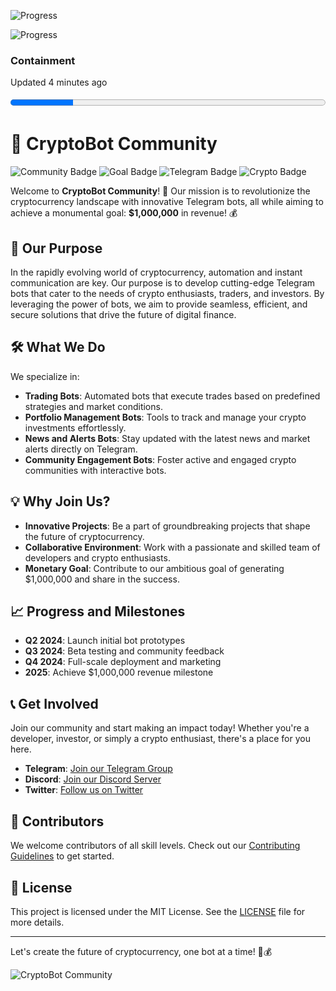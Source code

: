 ![Progress](https://progress-bar.dev/299100/?scale=1000000&title=funds&width=1000&color=babaca&suffix=$)

![Progress](https://img.shields.io/badge/Containment-20%30-brightgreen?style=flat)

<h3>Containment</h3>
<p>Updated 4 minutes ago</p>

<progress value="20" max="100" style="width: 100%; height: 20px;"></progress>

# 🚀 CryptoBot Community

![Community Badge](https://img.shields.io/badge/Community-Growing-brightgreen)
![Goal Badge](https://img.shields.io/badge/Goal-1M%20Dollars-blue)
![Telegram Badge](https://img.shields.io/badge/Telegram-Bots-yellow)
![Crypto Badge](https://img.shields.io/badge/Crypto-Enabled-orange)

Welcome to **CryptoBot Community**! 🌟 Our mission is to revolutionize the cryptocurrency landscape with innovative Telegram bots, all while aiming to achieve a monumental goal: **$1,000,000** in revenue! 💰

## 🎯 Our Purpose
In the rapidly evolving world of cryptocurrency, automation and instant communication are key. Our purpose is to develop cutting-edge Telegram bots that cater to the needs of crypto enthusiasts, traders, and investors. By leveraging the power of bots, we aim to provide seamless, efficient, and secure solutions that drive the future of digital finance.

## 🛠️ What We Do
We specialize in:
- **Trading Bots**: Automated bots that execute trades based on predefined strategies and market conditions.
- **Portfolio Management Bots**: Tools to track and manage your crypto investments effortlessly.
- **News and Alerts Bots**: Stay updated with the latest news and market alerts directly on Telegram.
- **Community Engagement Bots**: Foster active and engaged crypto communities with interactive bots.

## 💡 Why Join Us?
- **Innovative Projects**: Be a part of groundbreaking projects that shape the future of cryptocurrency.
- **Collaborative Environment**: Work with a passionate and skilled team of developers and crypto enthusiasts.
- **Monetary Goal**: Contribute to our ambitious goal of generating $1,000,000 and share in the success.

## 📈 Progress and Milestones
- **Q2 2024**: Launch initial bot prototypes
- **Q3 2024**: Beta testing and community feedback
- **Q4 2024**: Full-scale deployment and marketing
- **2025**: Achieve $1,000,000 revenue milestone

## 📞 Get Involved
Join our community and start making an impact today! Whether you're a developer, investor, or simply a crypto enthusiast, there's a place for you here.

- **Telegram**: [Join our Telegram Group](https://t.me/joinchat)
- **Discord**: [Join our Discord Server](https://discord.gg/join)
- **Twitter**: [Follow us on Twitter](https://twitter.com/cryptobotcommunity)

## 🤝 Contributors
We welcome contributors of all skill levels. Check out our [Contributing Guidelines](CONTRIBUTING.md) to get started.

## 📝 License
This project is licensed under the MIT License. See the [LICENSE](LICENSE) file for more details.

---

Let's create the future of cryptocurrency, one bot at a time! 🚀💰

![CryptoBot Community](https://img.shields.io/badge/CryptoBot-Community-success)
